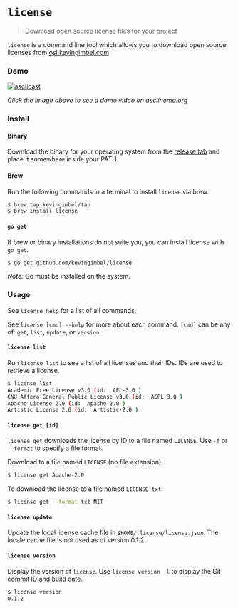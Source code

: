# `license`
> Download open source license files for your project

`license` is a command line tool which allows you to download open source licenses from [osl.kevingimbel.com](http://osl.kevingimbel.com).

### Demo

[![asciicast](https://asciinema.org/a/Y58TBBoRlqnHdHlJiNBvN1VcC.png)](https://asciinema.org/a/Y58TBBoRlqnHdHlJiNBvN1VcC)

_Click the image above to see a demo video on asciinema.org_

### Install

#### Binary

Download the binary for your operating system from the [release tab](https://github.com/kevingimbel/license/releases) and place it somewhere inside your PATH.

#### Brew

Run the following commands in a terminal to install `license` via brew.

```sh
$ brew tap kevingimbel/tap
$ brew install license
```

#### `go get`

If brew or binary installations do not suite you, you can install license with `go get`.

```sh
$ go get github.com/kevingimbel/license
```
_Note:_ Go must be installed on the system.

### Usage

See `license help` for a list of all commands.

See `license [cmd] --help` for more about each command. `[cmd]` can be any of: `get`, `list`, `update`, or `version`.

#### `license list`

Run `license list` to see a list of all licenses and their IDs. IDs are used to retrieve a license.

```sh
$ license list
Academic Free License v3.0 (id:  AFL-3.0 )
GNU Affero General Public License v3.0 (id:  AGPL-3.0 )
Apache License 2.0 (id:  Apache-2.0 )
Artistic License 2.0 (id:  Artistic-2.0 )
```

#### `license get [id]`

`license get` downloads the license by ID to a file named `LICENSE`. Use `-f` or `--format` to specify a file format.

Download to a file named `LICENSE` (no file extension).

```sh
$ license get Apache-2.0
```

To download the license to a file named `LICENSE.txt`.

```sh
$ license get --format txt MIT
```

#### `license update`

Update the local license cache file in `$HOME/.license/license.json`. The locale cache file is not used as of version 0.1.2!

#### `license version`

Display the version of `license`. Use `license version -l` to display the Git commit ID and build date.

```sh
$ license version
0.1.2
```
